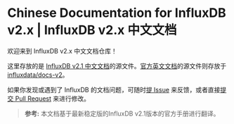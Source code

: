 # Chinese Documentation for InfluxDB v2.x | InfluxDB v2.x 中文文档

欢迎来到 InfluxDB v2.x 中文文档仓库！

这里存放的是 [InfluxDB v2.1 中文文档](https://muninshen.github.io/influxdb-v2-docs-cn/
)的源文件。[官方英文文档](https://docs.influxdata.com/influxdb/v2.1/)的源文件则存放于 [influxdata/docs-v2](https://github.com/influxdata/docs-v2)。

如果你发现或遇到了 InfluxDB 的文档问题，可随时[提 Issue](https://github.com/muninshen/influxdb-v2-docs-cn/issues/new/choose) 来反馈，或者直接[提交 Pull Request](/CONTRIBUTING.md#pull-request-提交流程) 来进行修改。

> **参考:**
本文档基于最新稳定版的InfluxDB v2.1版本的官方手册进行翻译。
